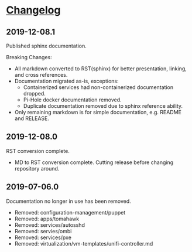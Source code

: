 # [Changelog][3g]

## 2019-12-08.1
Published sphinx documentation.

Breaking Changes:
* All markdown converted to RST(sphinx) for better presentation, linking,
  and cross references.
* Documentation migrated as-is, exceptions:
  * Containerized services had non-containerized documentation dropped.
  * Pi-Hole docker documentation removed.
  * Duplicate documentation removed due to sphinx reference ability.
* Only remaining markdown is for simple documentation, e.g. README and RELEASE.

## 2019-12-08.0
RST conversion complete.

* MD to RST conversion complete. Cutting release before changing repository around.

## 2019-07-06.0
Documentation no longer in use has been removed.

* Removed: configuration-management/puppet
* Removed: apps/tomahawk
* Removed: services/autosshd
* Removed: servies/ombi
* Removed: services/pxe
* Removed: virtualization/vm-templates/unifi-controller.md

[3g]: https://keepachangelog.com/en/1.0.0/